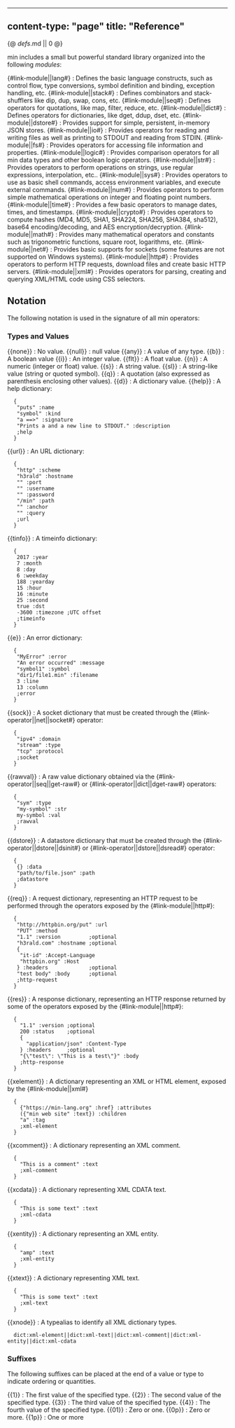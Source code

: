 -----
content-type: "page"
title: "Reference"
-----
{@ _defs_.md || 0 @}

min includes a small but powerful standard library organized into the following _modules_:

{#link-module||lang#}
: Defines the basic language constructs, such as control flow, type conversions, symbol definition and binding, exception handling,  etc.
{#link-module||stack#}
: Defines combinators and stack-shufflers like dip, dup, swap, cons, etc.
{#link-module||seq#}
: Defines operators for quotations, like map, filter, reduce, etc.
{#link-module||dict#}
: Defines operators for dictionaries, like dget, ddup, dset, etc.
{#link-module||dstore#}
: Provides support for simple, persistent, in-memory JSON stores.
{#link-module||io#}
: Provides operators for reading and writing files as well as printing to STDOUT and reading from STDIN.
{#link-module||fs#}
: Provides operators for accessing file information and properties. 
{#link-module||logic#}
: Provides comparison operators for all min data types and other boolean logic operators.
{#link-module||str#}
: Provides operators to perform operations on strings, use regular expressions, interpolation, etc..
{#link-module||sys#}
: Provides operators to use as basic shell commands, access environment variables, and execute external commands.
{#link-module||num#}
: Provides operators to perform simple mathematical operations on integer and floating point numbers.
{#link-module||time#}
: Provides a few basic operators to manage dates, times, and timestamps.
{#link-module||crypto#}
: Provides operators to compute hashes (MD4, MD5, SHA1, SHA224, SHA256, SHA384, sha512), base64 encoding/decoding, and AES encryption/decryption.
{#link-module||math#}
: Provides many mathematical operators and constants such as trigonometric functions, square root, logarithms, etc.
{#link-module||net#}
: Provides basic supports for sockets (some features are not supported on Windows systems).
{#link-module||http#}
: Provides operators to perform HTTP requests, download files and create basic HTTP servers.
{#link-module||xml#}
: Provides operators for parsing, creating and querying XML/HTML code using CSS selectors.

## Notation

The following notation is used in the signature of all min operators:

### Types and Values

{{none}}
: No value.
{{null}}
: null value
{{any}}
: A value of any type.
{{b}}
: A boolean value
{{i}}
: An integer value.
{{flt}}
: A float value.
{{n}}
: A numeric (integer or float) value.
{{s}}
: A string value.
{{sl}}
: A string-like value (string or quoted symbol).
{{q}}
: A quotation (also expressed as parenthesis enclosing other values).
{{d}}
: A dictionary value.
{{help}}
: A help dictionary:

      {
       "puts" :name
       "symbol" :kind
       "a ==>" :signature
       "Prints a and a new line to STDOUT." :description
       ;help
      }
{{url}}
: An URL dictionary:

      {
       "http" :scheme
       "h3rald" :hostname
       "" :port
       "" :username
       "" :password
       "/min" :path
       "" :anchor
       "" :query
       ;url
      }
{{tinfo}}
: A timeinfo dictionary:

      {
       2017 :year
       7 :month
       8 :day
       6 :weekday
       188 :yearday
       15 :hour
       16 :minute
       25 :second
       true :dst
       -3600 :timezone ;UTC offset
       ;timeinfo
      }
{{e}}
: An error dictionary:

      {
       "MyError" :error
       "An error occurred" :message
       "symbol1" :symbol
       "dir1/file1.min" :filename
       3 :line
       13 :column
       ;error
      }
{{sock}}
: A socket dictionary that must be created through the {#link-operator||net||socket#} operator:

      {
       "ipv4" :domain
       "stream" :type
       "tcp" :protocol
       ;socket
      }
{{rawval}}
: A raw value dictionary obtained via the {#link-operator||seq||get-raw#} or {#link-operator||dict||dget-raw#} operators:

      {
       "sym" :type
       "my-symbol" :str
       my-symbol :val
       ;rawval
      }
{{dstore}}
: A datastore dictionary that must be created through the {#link-operator||dstore||dsinit#} or {#link-operator||dstore||dsread#} operator:

      {
       {} :data
       "path/to/file.json" :path
       ;datastore
      }
{{req}}
: A request dictionary, representing an HTTP request to be performed through the operators exposed by the {#link-module||http#}:

      {
       "http://httpbin.org/put" :url
       "PUT" :method
       "1.1" :version         ;optional
       "h3rald.com" :hostname ;optional
       {                      
        "it-id" :Accept-Language
        "httpbin.org" :Host
       } :headers             ;optional
       "test body" :body      ;optional
       ;http-request
      }
{{res}}
: A response dictionary, representing an HTTP response returned by some of the operators exposed by the {#link-module||http#}:

      {
        "1.1" :version ;optional
        200 :status    ;optional
        {
          "application/json" :Content-Type
        } :headers     ;optional
        "{\"test\": \"This is a test\"}" :body
        ;http-response
      }
{{xelement}}
: A dictionary representing an XML or HTML element, exposed by the {#link-module||xml#}

      {
        {"https://min-lang.org" :href} :attributes
        ({"min web site" :text}) :children
        "a" :tag
        ;xml-element
      }
{{xcomment}}
: A dictionary representing an XML comment.

      {
        "This is a comment" :text
        ;xml-comment
      }
{{xcdata}}
: A dictionary representing XML CDATA text.

      {
        "This is some text" :text
        ;xml-cdata
      }
{{xentity}}
: A dictionary representing an XML entity.

      {
        "amp" :text
        ;xml-entity
      }
{{xtext}}
: A dictionary representing XML text.

      {
        "This is some text" :text
        ;xml-text
      }
{{xnode}}
: A typealias to identify all XML dictionary types.

      dict:xml-element||dict:xml-text||dict:xml-comment||dict:xml-entity||dict:xml-cdata

### Suffixes

The following suffixes can be placed at the end of a value or type to indicate ordering or quantities.

{{1}}
: The first value of the specified type.
{{2}}
: The second value of the specified type.
{{3}}
: The third value of the specified type.
{{4}}
: The fourth value of the specified type.
{{01}}
: Zero or one.
{{0p}}
: Zero or more.
{{1p}}
: One or more
